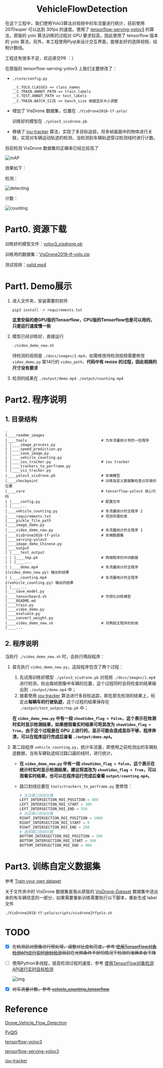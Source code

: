 # <center>VehicleFlowDetection</center>

在这个工程中，我们使用Yolo3算法对视频中的车流量进行统计，目前使用 2070super 可以达到 30fps 的速度。使用了 [tensorflow-serving-yolov3](https://github.com/Byronnar/tensorflow-serving-yolov3) 的算法，原版的 yolo 算法训练的过程对 GPU 要求较高，因此使用了 tensorflow 版本的 yolo 算法。另外，本工程使用Pyqt来设计交互界面，能够友好的选择视频、绘制计数线。

工程还有很多不足，欢迎递交PR ：）

在原版的 tensorflow-serving-yolov3 上我们主要修改了：

- `./core/config.py`

  ~~~
  __C.YOLO.CLASSES => class_names
  __C.TRAIN.ANNOT_PATH => train_labels
  __C.TEST.ANNOT_PATH => test_labels
  __C.TRAIN.BATCH_SIZE => banch_size 根据显存大小调整
  ~~~

- 增加了 VisDrone 数据集，位置在 `./VisDrone2018-tf-yolo/`

  训练好的模型在 `./yolov3_visdrone.pb`
  
- 移植了 [iou-tracker](https://github.com/bochinski/iou-tracker) 算法，实现了多目标追踪，将多帧画面中的物体进行关联，实现对车辆运动轨迹的检测，当检测到车辆轨迹穿过检测线时进行计数。

目前检测 VisDrone 数据集的正确率已经比较高了

![mAP](http://leiblog.wang/static/image/2020/6/mAP.png)

效果如下：

检测：

![detecting](http://leiblog.wang/static/image/2020/6/detect.gif)

计数：

![counting](http://leiblog.wang/static/image/2020/6/counting.gif)

# Part0. 资源下载

训练好的模型文件：[yolov3_visdrone.pb](http://leiblog.wang/static/2020-06-13/yolov3_visdrone.pb) 

训练用的数据集：[VisDrone2018-tf-yolo.zip](http://leiblog.wang/static/2020-06-13/VisDrone2018-tf-yolo.zip)

测试视频：[valid.mp4](http://leiblog.wang/static/2020-06-13/valid.mp4)

# Part1. Demo展示

1. 进入文件夹，安装需要的软件

   ~~~
   pip3 install -r requirements.txt
   ~~~

   **这里安装的是GPU版的Tensorflow，CPU版的Tensorflow也是可以用的，只是运行速度慢一些**

2. 模型已经训练好，直接运行

   ~~~bash
   ./video_demo_new.sh
   ~~~

   待检测的视频是 `./docs/images/1.mp4`，如需修改待检测视频需要修改 `video_demo.py` 第14行的 `video_path`，**代码中有 resize 的过程，因此视频的尺寸没有要求**
   
3. 检测的结果在 `./output/demo.mp4` `./output/counting.mp4` 

# Part2. 程序说明

## 1. 目录结构

~~~
.
|____readme_images
|____tools                                  # 为车流量统计写的一些程序
| |____image_process.py
| |____speed_prediction.py
| |____save_image.py
| |____vehicle_counting.py
| |____iou_tracker.py                       # iou tracker
| |____trackers_to_perframe.py
| |____vis_tracker.py
|____yolov3_visdrone.pb                     # 车辆模型
|____checkpoint                             # 训练自定义数据集检查点存放的位置
|____core                                   # tensorflow-yolov3 核心代码
| |____config.py                            # 配置文件
| |____...
|____vehicle_counting.py                    # 车流量统计的主程序 2
|____requirements.txt                       # 项目所需的库
|____pickle_file_path
|____image_demo.py
|____video_demo_new.py                      # 车流量统计的主程序 1
|____VisDrone2018-tf-yolo                   # 车辆数据集
|____serving-yolov3
|____image_demo_Chinese.py
|____output
| |____test_output
| | |____tmp.pk                             # 两端程序的中间数据
| | |____...
| |____demo.mp4                             # 车流量统计的主程序 1(video_demo_new.py) 输出的结果
| |____counting.mp4                         # 车流量统计的主程序 2(vehicle_counting.py) 输出的结果
| |____...
|____save_model.py
|____tensorboard.sh                         # 可视化训练模型
|____README.md
|____train.py
|____video_demo.py
|____evaluate.py
|____convert_weight.py
|____video_demo_new.sh                      # 对两段主程序的封装
|____...
~~~

## 2. 程序说明

当执行 `./video_demo_new.sh` 时，会执行两段程序：

1. 首先执行 `video_demo_new.py`，这段程序包含了两个过程：

   1. 先试用训练好模型 `./yolov3_visdrone.pb` 对视频 `./docs/images/1.mp4` 进行检测，标出每帧图像中车辆的位置，这个过程同时会将检查的结果输出到 `./output/demo.mp4` 中；
   2. 接着使用 [iou-tracker](https://github.com/bochinski/iou-tracker) 算法进行多目标追踪，即在原先检测的结果上，标定出**每辆车的行驶轨迹**，这个过程的结果保存在 `./output/test_output/tmp.pk` 中；

   **在 `video_demo_new.py` 中有一段 `showVideo_flag = False`，这个表示在检测时实时显示检测结果，如果想观看实时结果可将其改为 `showVideo_flag = True`，由于这个过程是在 GPU 上进行的，显示可能会造成显存不够，程序奔溃，可以在程序运行完成后查看 `./output/demo.mp4`。**

2. 第二段程序 `vehicle_counting.py`，统计车流量，即使用之前检测出的车辆轨迹数据，当有车辆轨迹经过路口画的线时，进行统计。

   - **在 `video_demo_new.py` 中有一段 `showVideo_flag = False`，这个表示在统计时实时显示检测结果，建议将其改为 `showVideo_flag = True`，可以观看实时结果，也可以在程序运行完成后查看 `output/counting.mp4`。**
   
   - 路口划线位置在 `tools/trackers_to_perframe.py` 里修改：
   
     ~~~python
     # 左边路口划线位置
     LEFT_INTERSECTION_ROI_POSITION = 400
     LEFT_INTERSECTION_ROI_START = 300
     LEFT_INTERSECTION_ROI_END = 550
     # 右边路口划线位置
     RIGHT_INTERSECTION_ROI_POSITION = 1000
     RIGHT_INTERSECTION_ROI_START = 0
     RIGHT_INTERSECTION_ROI_END = 280
     # 底部路口划线位置
     BOTTOM_INTERSECTION_ROI_POSITION = 500
     BOTTOM_INTERSECTION_ROI_START = 500
     BOTTOM_INTERSECTION_ROI_END = 900
     ~~~

# Part3. 训练自定义数据集

参考 [Train your own dataset](https://github.com/YunYang1994/tensorflow-yolov3#part-2-train-your-own-dataset)

关于文件夹中的 VisDrone 数据集是我从原版的 [VisDrone-Dataset](https://github.com/VisDrone/VisDrone-Dataset) 数据集中选出来的有车辆信息的一部分，如果需要重新训练需要执行以下脚本，重新生成 label 文件

~~~
./VisDrone2018-tf-yolo/scripts/visdrone2tfyolo.sh
~~~

# TODO

- [x] ~~在检测前对图像进行预处理，调整对比度和亮度，参考 [使用TensorFlow对象检测API进行实时目标检测]([https://cjh.zone/2019/01/19/%E4%BD%BF%E7%94%A8TensorFlow%E5%AF%B9%E8%B1%A1%E6%A3%80%E6%B5%8BAPI%E8%BF%9B%E8%A1%8C%E5%AE%9E%E6%97%B6%E7%9B%AE%E6%A0%87%E6%A3%80%E6%B5%8B/#%E5%AE%9E%E6%97%B6%E6%A3%80%E6%B5%8B](https://cjh.zone/2019/01/19/使用TensorFlow对象检测API进行实时目标检测/#实时检测))目前在光照条件不好的情况下检测的准确率会下降~~

- [ ] 使用Python多线程，提高检测过程的速度，参考 [使用TensorFlow对象检测API进行实时目标检测]([https://cjh.zone/2019/01/19/%E4%BD%BF%E7%94%A8TensorFlow%E5%AF%B9%E8%B1%A1%E6%A3%80%E6%B5%8BAPI%E8%BF%9B%E8%A1%8C%E5%AE%9E%E6%97%B6%E7%9B%AE%E6%A0%87%E6%A3%80%E6%B5%8B/#%E5%AE%9E%E6%97%B6%E6%A3%80%E6%B5%8B](https://cjh.zone/2019/01/19/使用TensorFlow对象检测API进行实时目标检测/#实时检测))

  ![img](https://cjh.zone/2019/01/19/%E4%BD%BF%E7%94%A8TensorFlow%E5%AF%B9%E8%B1%A1%E6%A3%80%E6%B5%8BAPI%E8%BF%9B%E8%A1%8C%E5%AE%9E%E6%97%B6%E7%9B%AE%E6%A0%87%E6%A3%80%E6%B5%8B/1547808115848.png)

- [x] ~~对车流量计数，参考 [vehicle_counting_tensorflow](https://github.com/ahmetozlu/vehicle_counting_tensorflow)~~

# Reference

 [Drone_Vehicle_Flow_Detection](https://gitee.com/starrynightzyq/Drone_Vehicle_Flow_Detection)

[PyQt5](https://pypi.org/project/PyQt5/)

[tensorflow-yolov3](https://github.com/YunYang1994/tensorflow-yolov3)

[tensorflow-serving-yolov3](https://github.com/Byronnar/tensorflow-serving-yolov3)

[iou-tracker](https://github.com/bochinski/iou-tracker)

